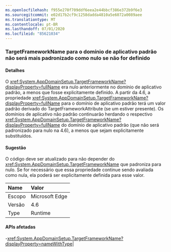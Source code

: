 ```yaml
---
ms.openlocfilehash: f955e270f709ddf6eea2e44bbcf386e372b9f6e3
ms.sourcegitcommit: e02d17b2cf9c1258dadda4810a5e6072a0089aee
ms.translationtype: MT
ms.contentlocale: pt-BR
ms.lasthandoff: 07/01/2020
ms.locfileid: "85621034"
---
```

### <a name="targetframeworkname-for-default-app-domain-no-longer-defaults-to-null-if-not-set"></a>TargetFrameworkName para o domínio de aplicativo padrão não será mais padronizado como nulo se não for definido

#### <a name="details"></a>Detalhes

O <xref:System.AppDomainSetup.TargetFrameworkName?displayProperty=fullName> era nulo anteriormente no domínio de aplicativo padrão, a menos que fosse explicitamente definido. A partir da 4.6, a propriedade <xref:System.AppDomainSetup.TargetFrameworkName?displayProperty=fullName> para o domínio de aplicativo padrão terá um valor padrão derivado do TargetFrameworkAttribute (se um estiver presente). Os domínios de aplicativo não padrão continuarão herdando o respectivo <xref:System.AppDomainSetup.TargetFrameworkName?displayProperty=fullName> do domínio de aplicativo padrão (que não será padronizado para nulo na 4.6), a menos que sejam explicitamente substituídos.

#### <a name="suggestion"></a>Sugestão

O código deve ser atualizado para não depender do <xref:System.AppDomainSetup.TargetFrameworkName> que padroniza para nulo. Se for necessário que essa propriedade continue sendo avaliada como nula, ela poderá ser explicitamente definida para esse valor.

| Name    | Valor       |
|:--------|:------------|
| Escopo   |Microsoft Edge|
|Versão|4.6|
|Type|Runtime

#### <a name="affected-apis"></a>APIs afetadas

-<xref:System.AppDomainSetup.TargetFrameworkName?displayProperty=nameWithType></li></ul>|
